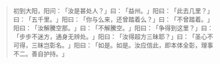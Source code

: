 > 初到大阳，阳问：​「汝是甚处人？​」曰：​「益州。​」阳曰：​「此去几里？​」曰：​「五千里。​」阳曰：​「你与么来，还曾踏着么？​」曰：​「不曾踏着。​」阳曰：​「汝解騰空那。​」曰：​「不解騰空。​」阳曰：​「争得到这里？​」曰：​「步步不迷方，通身无辨处。​」阳曰：​「汝得超方三昧耶？​」曰：​「圣心不可得，三昧岂彰名。​」阳曰：​「如是。如是。汝应信此，即本体全彰，理事不二。善自护持。​」


